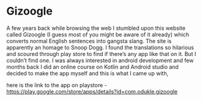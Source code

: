 # Gizoogle

A few years back while browsing the web I stumbled upon this website called Gizoogle (I guess most of you might be aware of it already) which converts normal English sentences into gangsta slang. The site is apparently an homage to Snoop Dogg.
I found the translations so hilarious and scoured through play store to find if there’s any app like that on it. But I couldn’t find one. I was always interested in android development and few months back I did an online course on Kotlin and Android studio and decided to make the app myself and this is what I came up with,

here is the link to the app on playstore - https://play.google.com/store/apps/details?id=com.odukle.gizoogle
